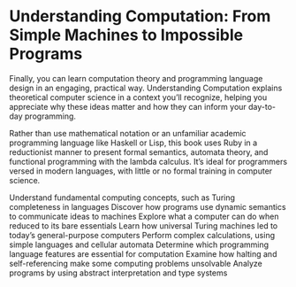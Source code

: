 # Understanding Computation: From Simple Machines to Impossible Programs
Finally, you can learn computation theory and programming language design in an engaging, practical way. Understanding Computation explains theoretical computer science in a context you’ll recognize, helping you appreciate why these ideas matter and how they can inform your day-to-day programming.

Rather than use mathematical notation or an unfamiliar academic programming language like Haskell or Lisp, this book uses Ruby in a reductionist manner to present formal semantics, automata theory, and functional programming with the lambda calculus. It’s ideal for programmers versed in modern languages, with little or no formal training in computer science.

Understand fundamental computing concepts, such as Turing completeness in languages
Discover how programs use dynamic semantics to communicate ideas to machines
Explore what a computer can do when reduced to its bare essentials
Learn how universal Turing machines led to today’s general-purpose computers
Perform complex calculations, using simple languages and cellular automata
Determine which programming language features are essential for computation
Examine how halting and self-referencing make some computing problems unsolvable
Analyze programs by using abstract interpretation and type systems

